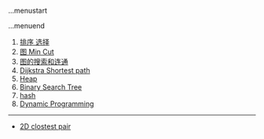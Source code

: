 ...menustart


...menuend


 1. [排序 选择](https://github.com/mebusy/notes/blob/master/dev_notes/Algorithm_12.md) 
 2. [图 Min Cut](https://github.com/mebusy/notes/blob/master/dev_notes/Algorithm_GraphMinCut.md) 
 3. [图的搜索和连通](https://github.com/mebusy/notes/blob/master/dev_notes/Algorithm_GraphSearchConnectivity.md) 
 4. [Dijkstra Shortest path](https://github.com/mebusy/notes/blob/master/dev_notes/Algorithm_Dijkstra'sShortest-Path.md)
 5. [Heap](https://github.com/mebusy/notes/blob/master/dev_notes/Algorithm_Heap.md) 
 6. [Binary Search Tree](https://github.com/mebusy/notes/blob/master/dev_notes/Algorithm_BinarySearchTree.md) 
 7. [hash](https://github.com/mebusy/notes/blob/master/dev_notes/Algorithm_hash.md)
 8. [Dynamic Programming](https://github.com/mebusy/notes/blob/master/dev_notes/DynamicProgramming.md)

---

 - [2D clostest pair](https://github.com/mebusy/notes/blob/master/dev_notes/Algorithm_closestPair.md) 
